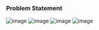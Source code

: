 ### Problem Statement

![image](https://user-images.githubusercontent.com/36649115/39971881-e5ff01ac-56b8-11e8-8cd0-8471c709c70b.png)
![image](https://user-images.githubusercontent.com/36649115/39971890-065e5a74-56b9-11e8-97e3-eaad8e687cce.png)
![image](https://user-images.githubusercontent.com/36649115/39971898-2f321e36-56b9-11e8-8e4d-2ae8d519cd8e.png)
![image](https://user-images.githubusercontent.com/36649115/39971900-3ef3667c-56b9-11e8-8077-285d681e88e5.png)
